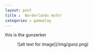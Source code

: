 ```yaml
---
layout: post
title :  Borderlands mofo!
categories : gameplay
---
```

this is the gunzerker 

<figure>![alt text for image](/img/gunz.png)</figure>